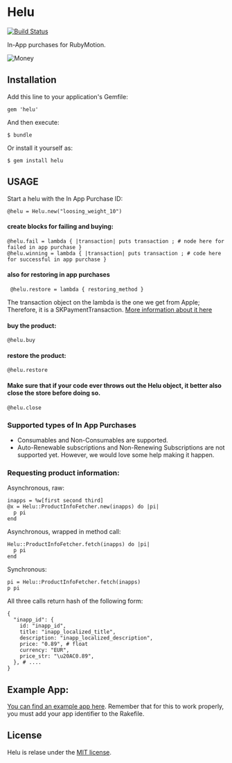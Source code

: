 # Helu

[![Build Status](https://travis-ci.org/ivanacostarubio/helu.png)](https://travis-ci.org/ivanacostarubio/helu)

In-App purchases for RubyMotion.

![Money](https://raw.github.com/ivanacostarubio/helu/readme/resources/money.jpg)

## Installation

Add this line to your application's Gemfile:

    gem 'helu'

And then execute:

    $ bundle

Or install it yourself as:

    $ gem install helu

## USAGE

Start a helu with the In App Purchase ID:

    @helu = Helu.new("loosing_weight_10")


#### create blocks for failing and buying: 

    @helu.fail = lambda { |transaction| puts transaction ; # node here for failed in app purchase }
    @helu.winning = lambda { |transaction| puts transaction ; # code here for successful in app purchase }

#### also for restoring in app purchases

	 @helu.restore = lambda { restoring_method }


The transaction object on the lambda is the one we get from Apple; Therefore, it is a SKPaymentTransaction. [More information about it here](http://developer.apple.com/library/ios/#documentation/StoreKit/Reference/SKPaymentTransaction_Class/Reference/Reference.html)



####  buy the product:

    @helu.buy

#### restore the product:

	@helu.restore


#### Make sure that if your code ever throws out the Helu object, it better also close the store before doing so.

    @helu.close

### Supported types of In App Purchases

+ Consumables and Non-Consumables are supported. 
+ Auto-Renewable subscriptions and Non-Renewing Subscriptions are not supported yet. However, we would love some help making it happen. 

### Requesting product information: 

Asynchronous, raw:

    inapps = %w[first second third]
    @x = Helu::ProductInfoFetcher.new(inapps) do |pi|
      p pi
    end

Asynchronous, wrapped in method call:

    Helu::ProductInfoFetcher.fetch(inapps) do |pi|
      p pi
    end

Synchronous:

    pi = Helu::ProductInfoFetcher.fetch(inapps)
    p pi


All three calls return hash of the following form:

    {
      "inapp_id": {
        id: "inapp_id",
        title: "inapp_localized_title",
        description: "inapp_localized_description",
        price: "0.89", # float
        currency: "EUR",
        price_str: "\u20AC0.89",
      }, # .... 
    }


## Example App: 

[You can find an example app here](https://github.com/ivanacostarubio/helu-example). 
Remember that for this to work properly, you must add your app identifier to the Rakefile.
 

## License

Helu is relase under the [MIT license](http://opensource.org/licenses/MIT).
